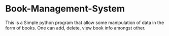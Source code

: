 # Book-Management-System
This is a Simple python program that allow some manipulation of data in the form of books. One can add, delete, view book info amongst other. 
